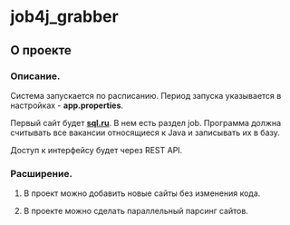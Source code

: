 # job4j_grabber

## О проекте

### Описание.

Система запускается по расписанию. Период запуска указывается в настройках - **app.properties**.

Первый сайт будет **[sql.ru](https://www.sql.ru/)**. В нем есть раздел job. Программа должна считывать все вакансии относящиеся к Java и записывать их в базу.

Доступ к интерфейсу будет через REST API.



### Расширение.

1. В проект можно добавить новые сайты без изменения кода.

2. В проекте можно сделать параллельный парсинг сайтов.